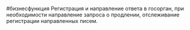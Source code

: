 #бизнесфункция 
Регистрация и направление ответа в госорган, при необходимости направление запроса о продлении, отслеживание регистрации направленных писем.
